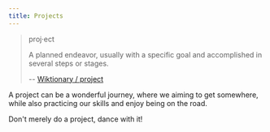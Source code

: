 ```yaml
---
title: Projects
---
```


> proj·ect
>
> A planned endeavor, usually with a specific goal and accomplished in several steps or stages.
>
> -- [Wiktionary / project](https://en.wiktionary.org/wiki/project)

A project can be a wonderful journey,
where we aiming to get somewhere, while also
practicing our skills and enjoy being on the road.

Don't merely do a project, dance with it!
